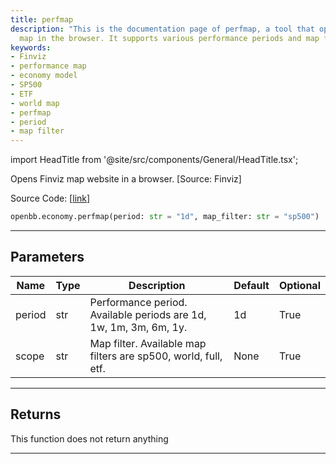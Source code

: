 ```yaml
---
title: perfmap
description: "This is the documentation page of perfmap, a tool that opens Finviz performance"
  map in the browser. It supports various performance periods and map filters.
keywords:
- Finviz
- performance map
- economy model
- SP500
- ETF
- world map
- perfmap
- period
- map filter
---
```


import HeadTitle from '@site/src/components/General/HeadTitle.tsx';

<HeadTitle title="economy.perfmap - Reference | OpenBB SDK Docs" />

Opens Finviz map website in a browser. [Source: Finviz]

Source Code: [[link](https://github.com/OpenBB-finance/OpenBBTerminal/tree/main/openbb_terminal/economy/finviz_model.py#L42)]

```python
openbb.economy.perfmap(period: str = "1d", map_filter: str = "sp500")
```

---

## Parameters

| Name | Type | Description | Default | Optional |
| ---- | ---- | ----------- | ------- | -------- |
| period | str | Performance period. Available periods are 1d, 1w, 1m, 3m, 6m, 1y. | 1d | True |
| scope | str | Map filter. Available map filters are sp500, world, full, etf. | None | True |


---

## Returns

This function does not return anything

---
